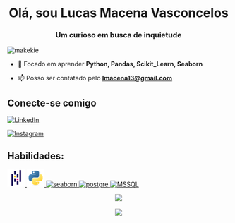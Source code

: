 <h1 align="center">Olá, sou Lucas Macena Vasconcelos</h1>
<h3 align="center">Um curioso em busca de inquietude</h3>

<p align="left"> <img src="https://komarev.com/ghpvc/?username=makekie&label=Profile%20views&color=0e75b6&style=flat" alt="makekie" /> </p>

- 🌱 Focado em aprender **Python, Pandas, Scikit_Learn, Seaborn**

- 📫 Posso ser contatado pelo **lmacena13@gmail.com**

## Conecte-se comigo
[![LinkedIn](https://img.shields.io/badge/LinkedIn-000?style=for-the-badge&logo=linkedin&logoColor=0E76A8)](https://www.linkedin.com/in/lucas-macena-vasconcelos-2a2228160/)

[![Instagram](https://img.shields.io/badge/Instagram-000?style=for-the-badge&logo=instagram)](https://www.instagram.com/lmacena13/)

## Habilidades:
<p align="left"> <a href="https://pandas.pydata.org/" target="_blank" rel="noreferrer"> <img src="https://raw.githubusercontent.com/devicons/devicon/2ae2a900d2f041da66e950e4d48052658d850630/icons/pandas/pandas-original.svg" alt="pandas" width="40" height="40"/> </a> <a href="https://www.python.org" target="_blank" rel="noreferrer"> <img src="https://raw.githubusercontent.com/devicons/devicon/master/icons/python/python-original.svg" alt="python" width="40" height="40"/> </a> <a href="https://seaborn.pydata.org/" target="_blank" rel="noreferrer"> <img src="https://seaborn.pydata.org/_images/logo-mark-lightbg.svg" alt="seaborn" width="40" height="40"/> </a> <a href="https://www.postgresql.org/" target="_blank" rel="noreferrer"> <img src="http://www.w3.org/2000/svg" alt="postgre" width="40" height="40"/> </a> <a href="https://www.microsoft.com/pt-br/sql-server/sql-server-2019" target="_blank" rel="noreferrer"> <img src="http://www.w3.org/2000/svg" alt="MSSQL" width="40" height="40"/> </a> </p>

<p align="center"> <picture>
    <source
        srcset="https://github-readme-stats.vercel.app/api?username=Makekie&theme=vision-friendly-dark&show_icons=true&hide=stars&hide_title=True&rank_icon=github"
        media = "(prefers-color-scheme: dark)"
    />
    <source
        srcset="https://github-readme-stats.vercel.app/api?username=Makekie&theme=swift&show_icons=true&hide=stars&hide_title=True&rank_icon=github"
        media = "(prefers-color-scheme: light)"
    />
    <img src="https://github-readme-stats.vercel.app/api?username=Makekie&theme=highcontrast&show_icons=true&hide=stars&hide_title=True&rank_icon=github"/>
</picture> </p>

<p align="center"> <a href="https://github.com/Makekie/dio-lab-open-source" target="_blank"> <picture>
    <source
        srcset="https://github-readme-stats.vercel.app/api/pin/?username=Makekie&repo=dio-lab-open-source&theme=vision-friendly-dark"
        media = "(prefers-color-scheme: dark)"
    />
    <source
        srcset="https://github-readme-stats.vercel.app/api/pin/?username=Makekie&repo=dio-lab-open-source&theme=swift"
        media = "(prefers-color-scheme: light)"
    />
    <img src="https://github-readme-stats.vercel.app/api/pin/?username=Makekie&repo=dio-lab-open-source&theme=highcontrast"/>
<picture> </a>
</p>
